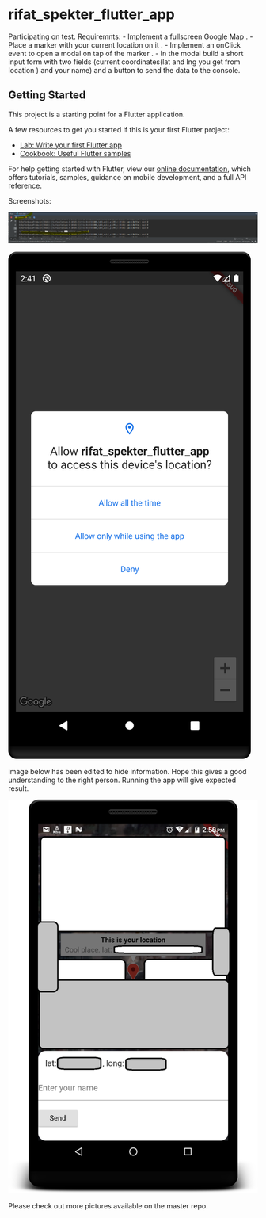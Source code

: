 # rifat_spekter_flutter_app

Participating on test. Requiremnts: - Implement a fullscreen Google Map .  - Place a marker with your current location on it .  - Implement an onClick event to open a modal on tap of the marker .  - In the modal build a short input form with two fields (current coordinates(lat and lng you get from location ) and your name) and a button to send the data to the console.

## Getting Started

This project is a starting point for a Flutter application.

A few resources to get you started if this is your first Flutter project:

- [Lab: Write your first Flutter app](https://flutter.dev/docs/get-started/codelab)
- [Cookbook: Useful Flutter samples](https://flutter.dev/docs/cookbook)

For help getting started with Flutter, view our
[online documentation](https://flutter.dev/docs), which offers tutorials,
samples, guidance on mobile development, and a full API reference.

Screenshots:

![required output](https://github.com/BigBangKing/rifat_spekter_flutter_app/blob/master/required%20output%20on%20console%20-Capture.PNG)

![Screenshot](https://github.com/BigBangKing/rifat_spekter_flutter_app/blob/master/device-2020-09-11-144129.png)

image below has been edited to hide information. Hope this gives a good understanding to the right person. Running the app will give expected result.

![Screenshot](https://github.com/BigBangKing/rifat_spekter_flutter_app/blob/master/secure%20-%20device-2020-09-11-145019.png)

Please check out more pictures available on the master repo.
